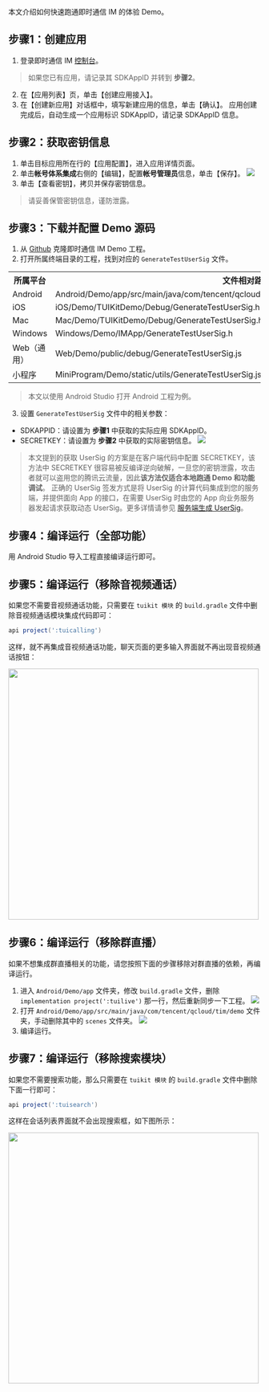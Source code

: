 本文介绍如何快速跑通即时通信 IM 的体验 Demo。

## 步骤1：创建应用
1. 登录即时通信 IM [控制台](https://console.cloud.tencent.com/avc)。
 >如果您已有应用，请记录其 SDKAppID 并转到 **步骤2**。
 >
2. 在【应用列表】页，单击【创建应用接入】。
3. 在【创建新应用】对话框中，填写新建应用的信息，单击【确认】。
 应用创建完成后，自动生成一个应用标识 SDKAppID，请记录 SDKAppID 信息。

## 步骤2：获取密钥信息

1. 单击目标应用所在行的【应用配置】，进入应用详情页面。
3. 单击**帐号体系集成**右侧的【编辑】，配置**帐号管理员**信息，单击【保存】。
 ![](https://main.qcloudimg.com/raw/2ad153a77fe6f838633d23a0c6a4dde1.png)
4. 单击【查看密钥】，拷贝并保存密钥信息。
 >请妥善保管密钥信息，谨防泄露。

## 步骤3：下载并配置 Demo 源码

1. 从 [Github](https://github.com/tencentyun/TIMSDK) 克隆即时通信 IM Demo 工程。
2. 打开所属终端目录的工程，找到对应的 `GenerateTestUserSig` 文件。
 <table>
     <tr>
         <th nowrap="nowrap">所属平台</th>  
         <th nowrap="nowrap">文件相对路径</th>  
     </tr>
  <tr>      
      <td>Android</td>   
      <td>Android/Demo/app/src/main/java/com/tencent/qcloud/tim/demo/signature/GenerateTestUserSig.java</td>   
     </tr> 
  <tr>
      <td>iOS</td>   
      <td>iOS/Demo/TUIKitDemo/Debug/GenerateTestUserSig.h</td>
     </tr> 
  <tr>      
      <td>Mac</td>   
      <td>Mac/Demo/TUIKitDemo/Debug/GenerateTestUserSig.h</td>   
     </tr>  
  <tr>      
      <td>Windows</td>   
      <td>Windows/Demo/IMApp/GenerateTestUserSig.h</td>   
     </tr>  
  <tr>      
      <td>Web（通用）</td>   
      <td>Web/Demo/public/debug/GenerateTestUserSig.js</td>   
     </tr>  
  <tr>      
      <td>小程序</td>   
      <td>MiniProgram/Demo/static/utils/GenerateTestUserSig.js</td>   
     </tr>  
</table>


 >本文以使用 Android Studio 打开 Android 工程为例。
  >
3. 设置 `GenerateTestUserSig` 文件中的相关参数：
 - SDKAPPID：请设置为 **步骤1** 中获取的实际应用 SDKAppID。
 - SECRETKEY：请设置为 **步骤2** 中获取的实际密钥信息。
 ![](https://main.qcloudimg.com/raw/bfbe25b15b7aa1cc34be76d7388562aa.png)


>本文提到的获取 UserSig 的方案是在客户端代码中配置 SECRETKEY，该方法中 SECRETKEY 很容易被反编译逆向破解，一旦您的密钥泄露，攻击者就可以盗用您的腾讯云流量，因此**该方法仅适合本地跑通 Demo 和功能调试**。
>正确的 UserSig 签发方式是将 UserSig 的计算代码集成到您的服务端，并提供面向 App 的接口，在需要 UserSig 时由您的 App 向业务服务器发起请求获取动态 UserSig。更多详情请参见 [服务端生成 UserSig](https://cloud.tencent.com/document/product/269/32688#GeneratingdynamicUserSig)。

## 步骤4：编译运行（全部功能）
用 Android Studio 导入工程直接编译运行即可。

## 步骤5：编译运行（移除音视频通话）
如果您不需要音视频通话功能，只需要在 `tuikit 模块` 的 `build.gradle` 文件中删除音视频通话模块集成代码即可：
```groovy
api project(':tuicalling')
```
这样，就不再集成音视频通话功能，聊天页面的更多输入界面就不再出现音视频通话按钮：

<img src="https://main.qcloudimg.com/raw/24fa3b50325f158489fda04556c79329.png" width="500"/>

## 步骤6：编译运行（移除群直播）
如果不想集成群直播相关的功能，请您按照下面的步骤移除对群直播的依赖，再编译运行。

1. 进入 `Android/Demo/app` 文件夹，修改 `build.gradle` 文件，删除 `implementation project(':tuilive')` 那一行，然后重新同步一下工程。
![](https://main.qcloudimg.com/raw/be6032d58731ff300851d0e39712e013.png)
2. 打开 `Android/Demo/app/src/main/java/com/tencent/qcloud/tim/demo` 文件夹，手动删除其中的 `scenes` 文件夹。
![](https://main.qcloudimg.com/raw/7c316a2111528c76efaa0a499cd6de14.png)
3. 编译运行。

## 步骤7：编译运行（移除搜索模块）
如果您不需要搜索功能，那么只需要在 `tuikit 模块` 的 `build.gradle` 文件中删除下面一行即可：
```groovy
api project(':tuisearch')
```
这样在会话列表界面就不会出现搜索框，如下图所示：

<img src="https://main.qcloudimg.com/raw/2f46dc63648c6d58971c757d844828fb.png" width="500"/>
